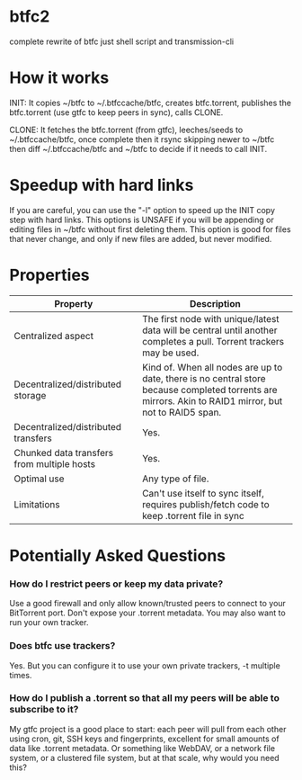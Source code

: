 # btfc2
complete rewrite of btfc
just shell script and transmission-cli

# How it works

INIT: It copies ~/btfc to ~/.btfccache/btfc, creates btfc.torrent, publishes the btfc.torrent (use gtfc to keep peers in sync), calls CLONE.

CLONE: It fetches the btfc.torrent (from gtfc), leeches/seeds to ~/.btfccache/btfc, once complete then it rsync skipping newer to ~/btfc then diff ~/.btfccache/btfc and ~/btfc to decide if it needs to call INIT.

# Speedup with hard links

If you are careful, you can use the "-l" option to speed up the INIT copy step with hard links. This options is UNSAFE if you will be appending or editing files in ~/btfc without first deleting them. This option is good for files that never change, and only if new files are added, but never modified.

# Properties

Property                                   | Description
-------------------------------------------|------------------
Centralized aspect                         | The first node with unique/latest data will be central until another completes a pull. Torrent trackers may be used.
Decentralized/distributed storage          | Kind of. When all nodes are up to date, there is no central store because completed torrents are mirrors. Akin to RAID1 mirror, but not to RAID5 span.
Decentralized/distributed transfers        | Yes.
Chunked data transfers from multiple hosts | Yes.
Optimal use                                | Any type of file.
Limitations                                | Can't use itself to sync itself, requires publish/fetch code to keep .torrent file in sync

# Potentially Asked Questions

### How do I restrict peers or keep my data private?
Use a good firewall and only allow known/trusted peers to connect to your BitTorrent port. Don't expose your .torrent metadata. You may also want to run your own tracker.

### Does btfc use trackers?
Yes. But you can configure it to use your own private trackers, -t multiple times.

### How do I publish a .torrent so that all my peers will be able to subscribe to it?
My gtfc project is a good place to start: each peer will pull from each other using cron, git, SSH keys and fingerprints, excellent for small amounts of data like .torrent metadata.
Or something like WebDAV, or a network file system, or a clustered file system, but at that scale, why would you need this?
